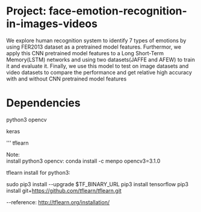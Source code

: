 

# Project: face-emotion-recognition-in-images-videos

We explore human recognition system to identify 7 types of emotions by using FER2013 dataset as a pretrained model features.
Furthermor, we apply this CNN pretrained model features to a Long Short-Term Memory(LSTM) networks and using two
datasets(JAFFE and AFEW) to train it and evaluate it. Finally, we use this
model to test on image datasets and video datasets to compare the performance and get relative high accuracy with and without CNN pretrained model features


# Dependencies  
python3 
opencv  

keras


'''
tflearn


Note:  
install python3 opencv:  conda install -c menpo opencv3=3.1.0

tflearn install for python3:

sudo pip3 install --upgrade $TF_BINARY_URL
pip3 install tensorflow
pip3 install git+https://github.com/tflearn/tflearn.git

--reference: http://tflearn.org/installation/




